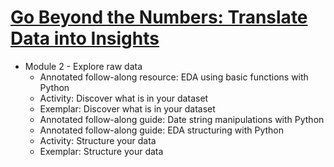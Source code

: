 # [Go Beyond the Numbers: Translate Data into Insights](https://coursera.org/share/11842b9d68d1afa83596d5a6898e17c4)

* Module 2 - Explore raw data
    * Annotated follow-along resource: EDA using basic functions with Python
    * Activity: Discover what is in your dataset
    * Exemplar: Discover what is in your dataset
    * Annotated follow-along guide: Date string manipulations with Python
    * Annotated follow-along guide: EDA structuring with Python
    * Activity: Structure your data
    * Exemplar: Structure your data